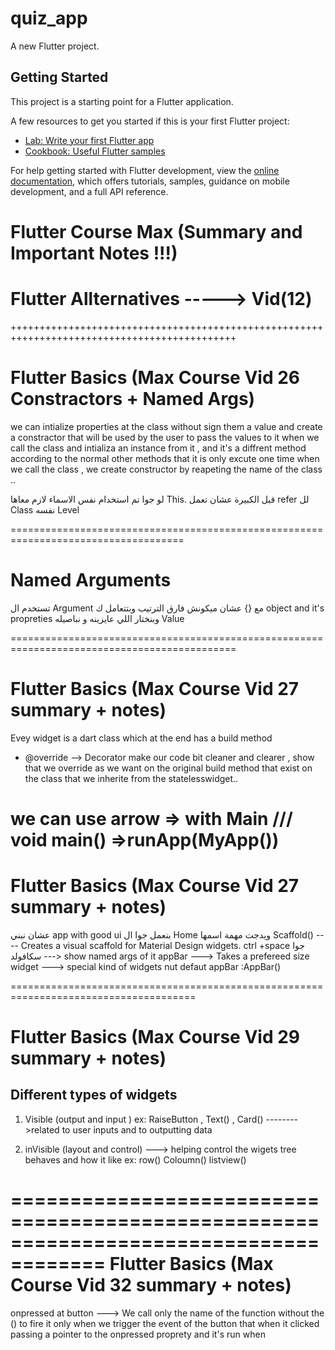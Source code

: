 # quiz_app

A new Flutter project.

## Getting Started

This project is a starting point for a Flutter application.

A few resources to get you started if this is your first Flutter project:

- [Lab: Write your first Flutter app](https://docs.flutter.dev/get-started/codelab)
- [Cookbook: Useful Flutter samples](https://docs.flutter.dev/cookbook)

For help getting started with Flutter development, view the
[online documentation](https://docs.flutter.dev/), which offers tutorials,
samples, guidance on mobile development, and a full API reference.

# Flutter Course Max (Summary and Important Notes !!!)

# Flutter Allternatives -----> Vid(12)

+++++++++++++++++++++++++++++++++++++++++++++++++++++++++++++++++++++++++++++++++++++++++++++

# Flutter Basics (Max Course Vid 26 Constractors + Named Args)

we can intialize properties at the class without sign them a value and create a constractor that will be used by the user to pass the values to it when we call the class and intializa an instance from it , and it's a diffrent method according to the normal other methods that it is only excute one time when we call the class , we create constructor by reapeting the name of the class ..

لو جوا تم استخدام نفس الاسماء لازم معاها This. قبل الكبيرة عشان تعمل refer لل Class نفسه Level

====================================================================================

# Named Arguments

تستخدم ال Argument مع {} عشان ميكونش فارق الترتيب وبتتعامل ك object and it's propreties وبنختار اللي عايزينه و نباصيله Value

=============================================================================================

# Flutter Basics (Max Course Vid 27 summary + notes)

Evey widget is a dart class which at the end has a build method

- @override --> Decorator make our code bit cleaner and clearer , show that we override as we want on the original build method that exist on the class that we inherite from the statelesswidget..

# we can use arrow => with Main /// void main() =>runApp(MyApp())

# Flutter Basics (Max Course Vid 27 summary + notes)

عشان نبني app with good ui بنعمل جوا ال Home ويدجت مهمة اسمها Scaffold() ---- Creates a visual scaffold for Material Design widgets.
ctrl +space جوا سكافولد ---> show named args of it
appBar ---> Takes a prefereed size widget ---> special kind of widgets nut defaut appBar :AppBar()

======================================================================================

# Flutter Basics (Max Course Vid 29 summary + notes)

## Different types of widgets

1. Visible (output and input ) ex: RaiseButton , Text() , Card() -------->related to user inputs and to outputting data

2. inVisible (layout and control) ---> helping control the wigets tree behaves and how it like ex: row() Coloumn() listview()

======================================================================================
Flutter Basics (Max Course Vid 32 summary + notes)
====================================

onpressed at button ---> We call only the name of the function without the () to fire it only when we trigger the event of the button that when it clicked
passing a pointer to the onpressed proprety and it's run when
